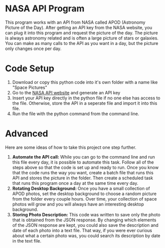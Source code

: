 # NASA API Program

This program works with an API from NASA called APOD (Astronomy Picture of the Day). After getting an API key from the NASA website, you can plug it into this program and request the picture of the day. The picture is always astronomy related and is often a large picture of stars or galaxies. You can make as many calls to the API as you want in a day, but the picture only changes once per day.

# Code Setup

1. Download or copy this python code into it's own folder with a name like "Space Pictures"
2. Go to the [NASA API website](https://api.nasa.gov) and generate an API key
3. Insert your API key directly in the python file if no one else has access to the file. Otherwise, store the API in a seperate file and import it into this file.
4. Run the file with the python command from the command line.

# Advanced

Here are some ideas of how to take this project one step further.
1. **Automate the API call:** While you can go to the command line and run this file every day, it is possible to automate this task. Follow all of the steps above so that the code is set up and ready to run. Once you know that the code runs the way you want, create a batch file that runs this API and stores the picture in the folder. Then create a scheduled task that runs this program once a day at the same time every day.
2. **Rotating Desktop Background:** Once you have a small collection of APOD photos, set the desktop background to choose a random picture from the folder every couple hours. Over time, your collection of space photos will grow and you will always have an interesting desktop background.
3. **Storing Photo Description:**  This code was written to save only the photo that is obtained from the JSON response. By changing which elements of the JSON response are kept, you could also save the description and date of each photo into a text file. That way, if you were ever curious about what a certain photo was, you could search its description by date in the text file.
